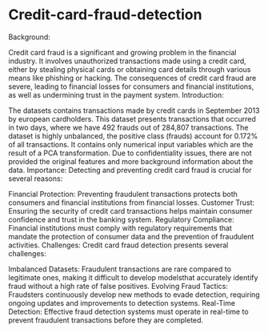 # Credit-card-fraud-detection
Background:

Credit card fraud is a significant and growing problem in the financial industry.
It involves unauthorized transactions made using a credit card, either by stealing physical cards or obtaining card details through various means like phishing or hacking.
The consequences of credit card fraud are severe, leading to financial losses for consumers and financial institutions, as well as undermining trust in the payment system.
Introduction:

The datasets contains transactions made by credit cards in September 2013 by european cardholders.
This dataset presents transactions that occurred in two days, where we have 492 frauds out of 284,807 transactions.
The dataset is highly unbalanced, the positive class (frauds) account for 0.172% of all transactions.
It contains only numerical input variables which are the result of a PCA transformation.
Due to confidentiality issues, there are not provided the original features and more background information about the data.
Importance: Detecting and preventing credit card fraud is crucial for several reasons:

Financial Protection: Preventing fraudulent transactions protects both consumers and financial institutions from financial losses.
Customer Trust: Ensuring the security of credit card transactions helps maintain consumer confidence and trust in the banking system.
Regulatory Compliance: Financial institutions must comply with regulatory requirements that mandate the protection of consumer data and the prevention of fraudulent activities.
Challenges: Credit card fraud detection presents several challenges:

Imbalanced Datasets: Fraudulent transactions are rare compared to legitimate ones, making it difficult to develop modelsthat accurately identify fraud without a high rate of false positives.
Evolving Fraud Tactics: Fraudsters continuously develop new methods to evade detection, requiring ongoing updates and improvements to detection systems.
Real-Time Detection: Effective fraud detection systems must operate in real-time to prevent fraudulent transactions before they are completed.
